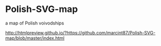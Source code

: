 # Polish-SVG-map

a map of Polish voivodships

http://htmlpreview.github.io/?https://github.com/marcint87/Polish-SVG-map/blob/master/index.html
